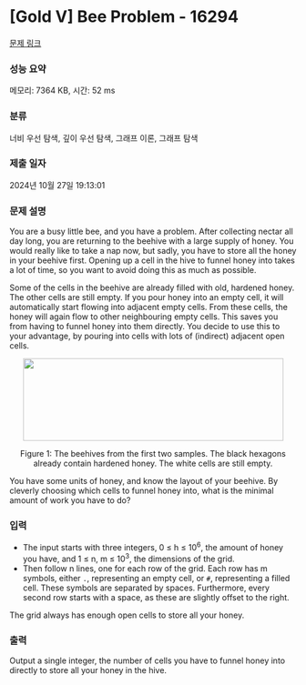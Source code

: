 # [Gold V] Bee Problem - 16294 

[문제 링크](https://www.acmicpc.net/problem/16294) 

### 성능 요약

메모리: 7364 KB, 시간: 52 ms

### 분류

너비 우선 탐색, 깊이 우선 탐색, 그래프 이론, 그래프 탐색

### 제출 일자

2024년 10월 27일 19:13:01

### 문제 설명

<p>You are a busy little bee, and you have a problem. After collecting nectar all day long, you are returning to the beehive with a large supply of honey. You would really like to take a nap now, but sadly, you have to store all the honey in your beehive first. Opening up a cell in the hive to funnel honey into takes a lot of time, so you want to avoid doing this as much as possible.</p>

<p>Some of the cells in the beehive are already filled with old, hardened honey. The other cells are still empty. If you pour honey into an empty cell, it will automatically start flowing into adjacent empty cells. From these cells, the honey will again flow to other neighbouring empty cells. This saves you from having to funnel honey into them directly. You decide to use this to your advantage, by pouring into cells with lots of (indirect) adjacent open cells.</p>

<p style="text-align: center;"><img alt="" src="https://upload.acmicpc.net/a5884c0c-7004-41a7-bb5a-427a33f8334a/-/preview/" style="width: 457px; height: 145px;"></p>

<p style="text-align: center;">Figure 1: The beehives from the first two samples. The black hexagons already contain hardened honey. The white cells are still empty.</p>

<p>You have some units of honey, and know the layout of your beehive. By cleverly choosing which cells to funnel honey into, what is the minimal amount of work you have to do?</p>

### 입력 

 <ul>
	<li>The input starts with three integers, 0 ≤ h ≤ 10<sup>6</sup>, the amount of honey you have, and 1 ≤ n, m ≤ 10<sup>3</sup>, the dimensions of the grid.</li>
	<li>Then follow n lines, one for each row of the grid. Each row has m symbols, either <code>.</code>, representing an empty cell, or <code>#</code>, representing a filled cell. These symbols are separated by spaces. Furthermore, every second row starts with a space, as these are slightly offset to the right.</li>
</ul>

<p>The grid always has enough open cells to store all your honey.</p>

### 출력 

 <p>Output a single integer, the number of cells you have to funnel honey into directly to store all your honey in the hive.</p>

